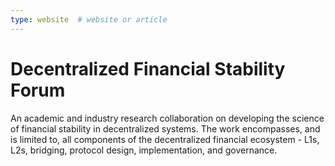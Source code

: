 ```yaml
---
type: website  # website or article
---
```


# Decentralized Financial Stability Forum

An academic and industry research collaboration on developing the science of financial stability in decentralized systems.  The work encompasses, and is limited to, all components of the decentralized financial ecosystem - L1s, L2s, bridging, protocol design, implementation, and governance.


